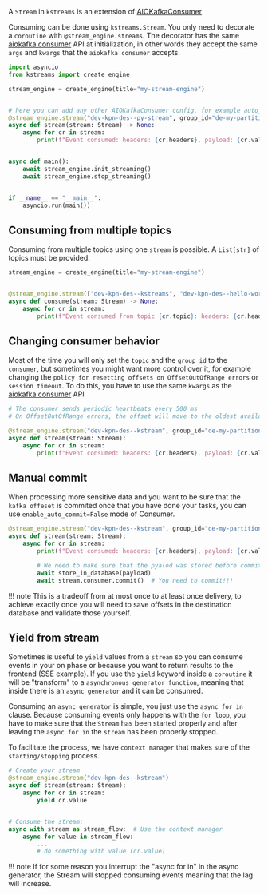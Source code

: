 A `Stream` in `kstreams` is an extension of [AIOKafkaConsumer](https://aiokafka.readthedocs.io/en/stable/consumer.html)

Consuming can be done using `kstreams.Stream`. You only need to decorate a `coroutine` with `@stream_engine.streams`. The decorator has the same  [aiokafka consumer](https://aiokafka.readthedocs.io/en/stable/api.html#aiokafkaconsumer-class) API at initialization, in other words they accept the same `args` and `kwargs` that the `aiokafka consumer` accepts.

```python title="Stream usage"
import asyncio
from kstreams import create_engine

stream_engine = create_engine(title="my-stream-engine")


# here you can add any other AIOKafkaConsumer config, for example auto_offset_reset
@stream_engine.stream("dev-kpn-des--py-stream", group_id="de-my-partition")
async def stream(stream: Stream) -> None:
    async for cr in stream:
        print(f"Event consumed: headers: {cr.headers}, payload: {cr.value}")


async def main():
    await stream_engine.init_streaming()
    await stream_engine.stop_streaming()


if __name__ == "__main__":
    asyncio.run(main())
```

## Consuming from multiple topics

Consuming from multiple topics using one `stream` is possible. A `List[str]` of topics must be provided.

```python title="Consume from multiple topics"
stream_engine = create_engine(title="my-stream-engine")


@stream_engine.stream(["dev-kpn-des--kstreams", "dev-kpn-des--hello-world"], group_id="example-group")
async def consume(stream: Stream) -> None:
    async for cr in stream:
        print(f"Event consumed from topic {cr.topic}: headers: {cr.headers}, payload: {cr.value}")
```

## Changing consumer behavior

Most of the time you will only set the `topic` and the `group_id` to the `consumer`, but sometimes you might want more control over it, for example changing the `policy for resetting offsets on OffsetOutOfRange errors` or `session timeout`. To do this, you have to use the same `kwargs` as the [aiokafka consumer](https://aiokafka.readthedocs.io/en/stable/api.html#aiokafkaconsumer-class) API

```python
# The consumer sends periodic heartbeats every 500 ms
# On OffsetOutOfRange errors, the offset will move to the oldest available message (‘earliest’)

@stream_engine.stream("dev-kpn-des--kstream", group_id="de-my-partition", session_timeout_ms=500, auto_offset_reset"earliest")
async def stream(stream: Stream):
    async for cr in stream:
        print(f"Event consumed: headers: {cr.headers}, payload: {cr.value}")
```

## Manual commit

When processing more sensitive data and you want to be sure that the `kafka offeset` is commited once that you have done your tasks, you can use `enable_auto_commit=False` mode of Consumer.

```python title="Manual commit example"
@stream_engine.stream("dev-kpn-des--kstream", group_id="de-my-partition", enable_auto_commit=False)
async def stream(stream: Stream):
    async for cr in stream:
        print(f"Event consumed: headers: {cr.headers}, payload: {cr.value}")

        # We need to make sure that the pyalod was stored before commiting the kafka offset
        await store_in_database(payload)
        await stream.consumer.commit()  # You need to commit!!!
```

!!! note
    This is a tradeoff from at most once to at least once delivery, to achieve exactly once you will need to save offsets in the destination database and validate those yourself.


## Yield from stream

Sometimes is useful to `yield` values from a `stream` so you can consume events in your on phase or because you want to return results to the frontend (SSE example).
If you use the `yield` keyword inside a `coroutine` it will be "transform" to a  `asynchronous generator function`, meaning that inside there is an `async generator` and it can be consumed.

Consuming an `async generator` is simple, you just use the `async for in` clause. Because consuming events only happens with the `for loop`, you have to make sure that the `Stream` has been started properly and after leaving the `async for in` the `stream` has been properly stopped.

To facilitate the process, we have `context manager` that makes sure of the `starting/stopping` process.

```python title="Yield example"
# Create your stream
@stream_engine.stream("dev-kpn-des--kstream")
async def stream(stream: Stream):
    async for cr in stream:
        yield cr.value


# Consume the stream:
async with stream as stream_flow:  # Use the context manager
    async for value in stream_flow:
        ...
        # do something with value (cr.value)
```

!!! note
    If for some reason you interrupt the "async for in" in the async generator, the Stream will stopped consuming events
    meaning that the lag will increase.
